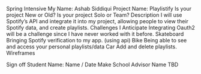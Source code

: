 ﻿Spring Intensive
My Name: Ashab Siddiqui
Project Name: Playlistify
Is your project New or Old?
Is your project Solo or Team?
Description
I will use Spotify’s API and integrate it into my project, allowing people to view their Spotify data, and create playlists. 
Challenges I Anticipate
Integrating Oauth2 will be a challenge since I have never worked with it before. 
Skateboard
Bringing Spotify verification to my app. (using api)
Bike
Being able to see and access your personal playlists/data
Car
Add and delete playlists. 
Wireframes
  

Sign off
Student Name: 
Name / Date Make School Advisor Name TBD